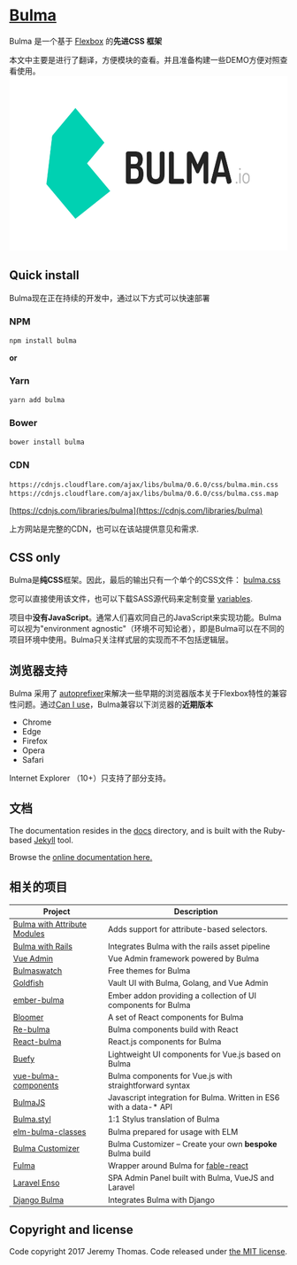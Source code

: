 # [Bulma](https://bulma.io)

Bulma 是一个基于 [Flexbox](https://developer.mozilla.org/en-US/docs/Web/CSS/CSS_Flexible_Box_Layout/Using_CSS_flexible_boxes) 的**先进CSS 框架** 

本文中主要是进行了翻译，方便模块的查看。并且准备构建一些DEMO方便对照查看使用。
<a href="https://bulma.io"><img src="https://raw.githubusercontent.com/jgthms/bulma/master/docs/images/bulma-banner.png" alt="Bulma: a Flexbox CSS framework" style="max-width:100%;" width="600" height="315"></a>

## Quick install

Bulma现在正在持续的开发中，通过以下方式可以快速部署

### NPM

```sh
npm install bulma
```
**or**

### Yarn

```sh
yarn add bulma
```

### Bower

```sh
bower install bulma
```

### CDN

```sh
https://cdnjs.cloudflare.com/ajax/libs/bulma/0.6.0/css/bulma.min.css
https://cdnjs.cloudflare.com/ajax/libs/bulma/0.6.0/css/bulma.css.map
```

[https://cdnjs.com/libraries/bulma](https://cdnjs.com/libraries/bulma)

上方网站是完整的CDN，也可以在该站提供意见和需求.

## CSS only

Bulma是**纯CSS**框架。因此，最后的输出只有一个单个的CSS文件： [bulma.css](https://github.com/jgthms/bulma/blob/master/css/bulma.css)

您可以直接使用该文件，也可以下载SASS源代码来定制变量 [variables](https://bulma.io/documentation/overview/variables/).

项目中**没有JavaScript**。通常人们喜欢同自己的JavaScript来实现功能。Bulma可以视为"environment agnostic"（环境不可知论者），即是Bulma可以在不同的项目环境中使用。Bulma只关注样式层的实现而不不包括逻辑层。

## 浏览器支持

Bulma 采用了 [autoprefixer](https://github.com/postcss/autoprefixer)来解决一些早期的浏览器版本关于Flexbox特性的兼容性问题。通过[Can I use](https://caniuse.com/#feat=flexbox)，Bulma兼容以下浏览器的**近期版本**

* Chrome
* Edge
* Firefox
* Opera
* Safari

Internet Explorer （10+）只支持了部分支持。

## 文档

The documentation resides in the [docs](docs) directory, and is built with the Ruby-based [Jekyll](https://jekyllrb.com/) tool.

Browse the [online documentation here.](https://bulma.io/documentation/overview/start/)

## 相关的项目

| Project                                                                            | Description                                                        |
|------------------------------------------------------------------------------------|--------------------------------------------------------------------|
| [Bulma with Attribute Modules](https://github.com/j5bot/bulma-attribute-selectors) | Adds support for attribute-based selectors.                        |
| [Bulma with Rails](https://github.com/joshuajansen/bulma-rails)                    | Integrates Bulma with the rails asset pipeline                     |
| [Vue Admin](https://github.com/vue-bulma/vue-admin)                                | Vue Admin framework powered by Bulma                               |
| [Bulmaswatch](https://github.com/jenil/bulmaswatch)                                | Free themes for Bulma                                              |
| [Goldfish](https://github.com/Caiyeon/goldfish)                                    | Vault UI with Bulma, Golang, and Vue Admin                         |
| [ember-bulma](https://github.com/open-tux/ember-bulma)                             | Ember addon providing a collection of UI components for Bulma      |
| [Bloomer](https://bloomer.js.org)                                                  | A set of React components for Bulma                                |
| [Re-bulma](https://github.com/bokuweb/re-bulma)                                    | Bulma components build with React                                  |
| [React-bulma](https://github.com/kulakowka/react-bulma)                            | React.js components for Bulma                                      |
| [Buefy](https://buefy.github.io)                                                   | Lightweight UI components for Vue.js based on Bulma                |
| [vue-bulma-components](https://github.com/vouill/vue-bulma-components)             | Bulma components for Vue.js with straightforward syntax            |
| [BulmaJS](https://github.com/VizuaaLOG/BulmaJS)                                    | Javascript integration for Bulma. Written in ES6 with a data-* API |
| [Bulma.styl](https://github.com/log1x/bulma.styl)                                  | 1:1 Stylus translation of Bulma                                    |
| [elm-bulma-classes](https://github.com/danielnarey/elm-bulma-classes)              | Bulma prepared for usage with ELM                                  |
| [Bulma Customizer](https://bulma-customizer.bstash.io/)                            | Bulma Customizer &#8211; Create your own **bespoke** Bulma build   |
| [Fulma](https://mangelmaxime.github.io/Fulma/)                                     | Wrapper around Bulma for [fable-react](https://github.com/fable-compiler/fable-react)   |
| [Laravel Enso](https://github.com/laravel-enso/enso)                               | SPA Admin Panel built with Bulma, VueJS and Laravel 			      |
| [Django Bulma](https://github.com/timonweb/django-bulma)                           | Integrates Bulma with Django 			    |

## Copyright and license

Code copyright 2017 Jeremy Thomas. Code released under [the MIT license](https://github.com/jgthms/bulma/blob/master/LICENSE).

